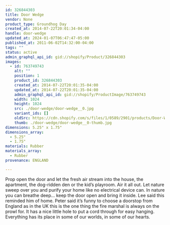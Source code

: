 ```yaml
---
id: 326844303
title: Door Wedge
vendor: None
product_type: Groundhog Day
created_at: 2014-07-22T20:01:34-04:00
handle: door-wedge
updated_at: 2024-01-07T06:47:47-05:00
published_at: 2011-06-02T14:32:00-04:00
tags: ""
status: active
admin_graphql_api_id: gid://shopify/Product/326844303
images:
  - id: 763749743
    alt: ""
    position: 1
    product_id: 326844303
    created_at: 2014-07-22T20:01:35-04:00
    updated_at: 2014-07-22T20:01:35-04:00
    admin_graphql_api_id: gid://shopify/ProductImage/763749743
    width: 1024
    height: 1024
    src: ./door-wedge/door-wedge__0.jpg
    variant_ids: []
    oldSrc: https://cdn.shopify.com/s/files/1/0589/2901/products/Door-Wedge.jpeg?v=1406073695
    thumb: ./door-wedge/door-wedge__0-thumb.jpg
dimensions: 5.25" x 1.75"
dimensions_array:
  - 5.25"
  - 1.75"
materials: Rubber
materials_array:
  - Rubber
provenance: ENGLAND

---
```


Prop open the door and let the fresh air stream into the house, the apartment, the dog-ridden den or the kid’s playroom. Air it all out. Let nature sweep over you and purify your home like no electrical device can. In nature you can breathe deep… keep the door open and bring it inside. Lee said this reminded him of home. Peter said it’s funny to choose a doorstop from England as in the UK this is the one thing the fire marshal is always on the prowl for. It has a nice little hole to put a cord through for easy hanging. Everything has its place in some of our worlds, in some of our hearts.
